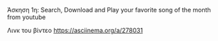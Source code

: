 Άσκηση 1η: Search, Download and Play your favorite song of the month from youtube

Λινκ του βίντεο https://asciinema.org/a/278031
